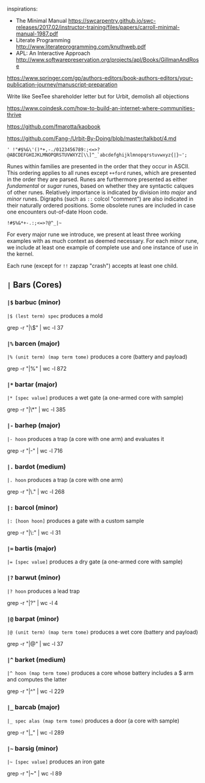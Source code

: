 inspirations:

- The Minimal Manual
    https://swcarpentry.github.io/swc-releases/2017.02/instructor-training/files/papers/carroll-minimal-manual-1987.pdf
- Literate Programming
    http://www.literateprogramming.com/knuthweb.pdf
- APL:  An Interactive Approach
    http://www.softwarepreservation.org/projects/apl/Books/GillmanAndRose

https://www.springer.com/gp/authors-editors/book-authors-editors/your-publication-journey/manuscript-preparation

Write like SeeTee shareholder letter but for Urbit, demolish all objections

https://www.coindesk.com/how-to-build-an-internet-where-communities-thrive

https://github.com/fmarotta/kaobook





https://github.com/Fang-/Urbit-By-Doing/blob/master/talkbot/4.md


```
' !"#$%&\'()*+,-./0123456789:;<=>?@ABCDEFGHIJKLMNOPQRSTUVWXYZ[\\]^_`abcdefghijklmnopqrstuvwxyz{|}~';
```

Runes within families are presented in the order that they occur in ASCII.  This ordering applies to all runes except `++ford` runes, which are presented in the order they are parsed.  Runes are furthermore presented as either _fundamental_ or _sugar_ runes, based on whether they are syntactic calques of other runes.  Relatively importance is indicated by division into _major_ and _minor_ runes.  Digraphs (such as `::` colcol "comment") are also indicated in their naturally ordered positions.  Some obsolete runes are included in case one encounters out-of-date Hoon code.

```
!#$%&*+-.:;<=>?@^_|~
```

For every major rune we introduce, we present at least three working examples with as much context as deemed necessary.  For each minor rune, we include at least one example of complete use and one instance of use in the kernel.

Each rune (except for `!!` zapzap "crash") accepts at least one child.

## `|` Bars (Cores)

### `|$` barbuc (minor)

`|$ (lest term) spec`
produces a mold

grep -r "|\\$" | wc -l
37

### `|%` barcen (major)

`|% (unit term) (map term tome)`
produces a core (battery and payload)

grep -r "|%" | wc -l
872

### `|*` bartar (major)

`|* [spec value]`
produces a wet gate (a one-armed core with sample)

grep -r "|\\*" | wc -l
385

### `|-` barhep (major)

`|- hoon`
produces a trap (a core with one arm) and evaluates it

grep -r "|-" | wc -l
716

### `|.` bardot (medium)

`|. hoon`
produces a trap (a core with one arm)

grep -r "|\\." | wc -l
268

### `|:` barcol (minor)

`|: [hoon hoon]`
produces a gate with a custom sample

grep -r "|\\:" | wc -l
31

### `|=` bartis (major)

`|= [spec value]`
produces a dry gate (a one-armed core with sample)

### `|?` barwut (minor)

`|? hoon`
produces a lead trap

grep -r "|?" | wc -l
4

### `|@` barpat (minor)

`|@ (unit term) (map term tome)`
produces a wet core (battery and payload)

grep -r "|@" | wc -l
37

### `|^` barket (medium)

`|^ hoon (map term tome)`
produces a core whose battery includes a $ arm and computes the latter

grep -r "|^" | wc -l
229

### `|_` barcab (major)

`|_ spec alas (map term tome)`
produces a door (a core with sample)

grep -r "|_" | wc -l
289

### `|~` barsig (minor)

`|~ [spec value]`
produces an iron gate

grep -r "|~" | wc -l
89
